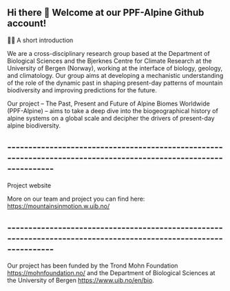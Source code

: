 ## Hi there 👋 Welcome at our PPF-Alpine Github account!

🙋‍♀️ A short introduction 

We are a cross-disciplinary research group based at the Department of Biological Sciences and the Bjerknes Centre for Climate Research at the University of Bergen (Norway), working at the interface of biology, geology, and climatology. Our group aims at developing a mechanistic understanding of the role of the dynamic past in shaping present-day patterns of mountain biodiversity and improving predictions for the future.

Our project – The Past, Present and Future of Alpine Biomes Worldwide (PPF-Alpine) – aims to take a deep dive into the biogeographical history of alpine systems on a global scale and decipher the drivers of present-day alpine biodiversity.

## ----------------------------------------------------------------------------------------------------------------- ##
Project website

More on our team and project you can find here: https://mountainsinmotion.w.uib.no/

## ----------------------------------------------------------------------------------------------------------------- ##

Our project has been funded by the Trond Mohn Foundation https://mohnfoundation.no/ and the Department of Biological Sciences at the University of Bergen https://www.uib.no/en/bio.



